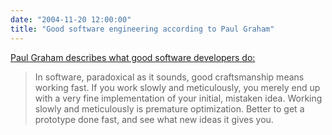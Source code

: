```yaml
---
date: "2004-11-20 12:00:00"
title: "Good software engineering according to Paul Graham"
---
```




[Paul Graham describes what good software developers do:](http://www.paulgraham.com/usa.html)

>In software, paradoxical as it sounds, good craftsmanship means working fast. If you work slowly and meticulously, you merely end up with a very fine implementation of your initial, mistaken idea. Working slowly and meticulously is premature optimization. Better to get a prototype done fast, and see what new ideas it gives you.



